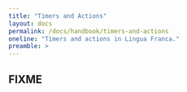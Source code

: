 ```yaml
---
title: "Timers and Actions"
layout: docs
permalink: /docs/handbook/timers-and-actions
oneline: "Timers and actions in Lingua Franca."
preamble: >
---
```


## FIXME
